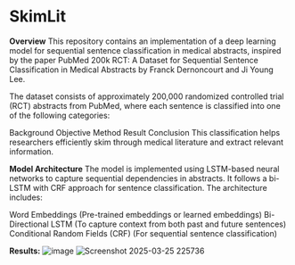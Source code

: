 # SkimLit
**Overview**
This repository contains an implementation of a deep learning model for sequential sentence classification in medical abstracts, inspired by the paper PubMed 200k RCT: A Dataset for Sequential Sentence Classification in Medical Abstracts by Franck Dernoncourt and Ji Young Lee.

The dataset consists of approximately 200,000 randomized controlled trial (RCT) abstracts from PubMed, where each sentence is classified into one of the following categories:

Background
Objective
Method
Result
Conclusion
This classification helps researchers efficiently skim through medical literature and extract relevant information.

**Model Architecture**
The model is implemented using LSTM-based neural networks to capture sequential dependencies in abstracts. It follows a bi-LSTM with CRF approach for sentence classification. The architecture includes:

Word Embeddings (Pre-trained embeddings or learned embeddings)
Bi-Directional LSTM (To capture context from both past and future sentences)
Conditional Random Fields (CRF) (For sequential sentence classification)

**Results:**
![image](https://github.com/user-attachments/assets/9d8dbdfa-94ae-440d-bf1e-09824a4c6d99)
![Screenshot 2025-03-25 225736](https://github.com/user-attachments/assets/89f2802d-f079-4c80-937a-e01164eed1c5)


